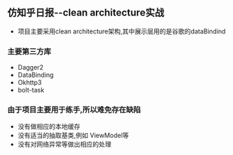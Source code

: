 ## 仿知乎日报--clean architecture实战
* 项目主要采用clean architecture架构,其中展示层用的是谷歌的dataBindind

### 主要第三方库
* Dagger2
* DataBinding
* Okhttp3
* bolt-task

### 由于项目主要用于练手,所以难免存在缺陷
* 没有做相应的本地缓存
* 没有适当的抽取基类,例如 ViewModel等
* 没有对网络异常等做出相应的处理
